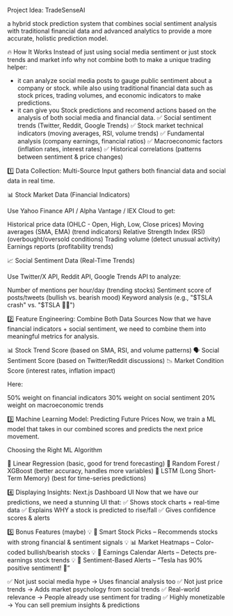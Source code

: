 Project Idea: TradeSenseAI


a hybrid stock prediction system that combines social sentiment analysis with traditional financial data and advanced analytics to provide a more accurate, holistic prediction model.

🔥 How It Works 
Instead of just using social media sentiment or just stock trends and market info why not combine both to make a unique trading helper:
- it can analyze social media posts to gauge public sentiment about a company or stock. while also using traditional financial data such as stock prices, trading volumes, and economic indicators to make predictions.
- it can give you Stock predictions and recomend actions based on the analysis of both social media and financial data.
✅ Social sentiment trends (Twitter, Reddit, Google Trends)
✅ Stock market technical indicators (moving averages, RSI, volume trends)
✅ Fundamental analysis (company earnings, financial ratios)
✅ Macroeconomic factors (inflation rates, interest rates)
✅ Historical correlations (patterns between sentiment & price changes)

1️⃣ Data Collection: Multi-Source Input
gathers both financial data and social data in real time.

📊 Stock Market Data (Financial Indicators)

Use Yahoo Finance API / Alpha Vantage / IEX Cloud to get:

Historical price data (OHLC - Open, High, Low, Close prices)
Moving averages (SMA, EMA) (trend indicators)
Relative Strength Index (RSI) (overbought/oversold conditions)
Trading volume (detect unusual activity)
Earnings reports (profitability trends)

📈 Social Sentiment Data (Real-Time Trends)

Use Twitter/X API, Reddit API, Google Trends API to analyze:

Number of mentions per hour/day (trending stocks)
Sentiment score of posts/tweets (bullish vs. bearish mood)
Keyword analysis (e.g., "$TSLA crash" vs. "$TSLA 🚀🚀")

2️⃣ Feature Engineering: Combine Both Data Sources
Now that we have financial indicators + social sentiment, we need to combine them into meaningful metrics for analysis.

📊 Stock Trend Score (based on SMA, RSI, and volume patterns)
🗣 Social Sentiment Score (based on Twitter/Reddit discussions)
📉 Market Condition Score (interest rates, inflation impact)

Here:

50% weight on financial indicators
30% weight on social sentiment
20% weight on macroeconomic trends

3️⃣ Machine Learning Model: Predicting Future Prices
Now, we train a ML model that takes in our combined scores and predicts the next price movement.

Choosing the Right ML Algorithm

🔹 Linear Regression (basic, good for trend forecasting)
🔹 Random Forest / XGBoost (better accuracy, handles more variables)
🔹 LSTM (Long Short-Term Memory) (best for time-series predictions)

4️⃣ Displaying Insights: Next.js Dashboard UI
Now that we have our predictions, we need a stunning UI that:
✅ Shows stock charts + real-time data
✅ Explains WHY a stock is predicted to rise/fall
✅ Gives confidence scores & alerts

5️⃣ Bonus Features (maybe)
💡 🚀 Smart Stock Picks – Recommends stocks with strong financial & sentiment signals
💡 📊 Market Heatmaps – Color-coded bullish/bearish stocks
💡 📅 Earnings Calendar Alerts – Detects pre-earnings stock trends
💡 📢 Sentiment-Based Alerts – “Tesla has 90% positive sentiment! 🚀”

✅ Not just social media hype → Uses financial analysis too
✅ Not just price trends → Adds market psychology from social trends
✅ Real-world relevance → People already use sentiment for trading
✅ Highly monetizable → You can sell premium insights & predictions

